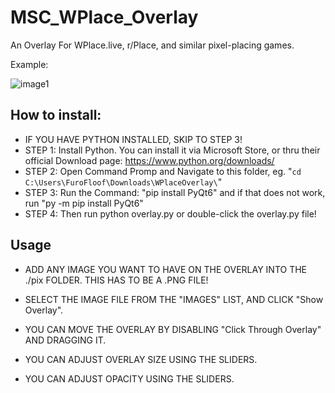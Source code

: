 # MSC_WPlace_Overlay
An Overlay For WPlace.live, r/Place, and similar pixel-placing games.


Example:

![image1](https://i.imgur.com/Ia45TY6.png)


## How to install:

- IF YOU HAVE PYTHON INSTALLED, SKIP TO STEP 3!
- STEP 1: Install Python. You can install it via Microsoft Store, or thru their official Download page: https://www.python.org/downloads/
- STEP 2: Open Command Promp and Navigate to this folder, eg. "`cd C:\Users\FuroFloof\Downloads\WPlaceOverlay\`"
- STEP 3: Run the Command: "pip install PyQt6" and if that does not work, run "py -m pip install PyQt6"
- STEP 4: Then run python overlay.py or double-click the overlay.py file!

## Usage

- ADD ANY IMAGE YOU WANT TO HAVE ON THE OVERLAY INTO THE ./pix FOLDER. THIS HAS TO BE A .PNG FILE!

- SELECT THE IMAGE FILE FROM THE "IMAGES" LIST, AND CLICK "Show Overlay".

- YOU CAN MOVE THE OVERLAY BY DISABLING "Click Through Overlay" AND DRAGGING IT.

- YOU CAN ADJUST OVERLAY SIZE USING THE SLIDERS.

- YOU CAN ADJUST OPACITY USING THE SLIDERS.

